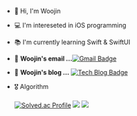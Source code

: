 <!--### Hi there 👋-->
<!--![header](https://capsule-render.vercel.app/api?type=rounded&color=4D75DB&section=header&text=Louie's%20github&fontColor=ffffff)-->

- 👋   Hi, I'm Woojin
- 💻   I'm intereseted in iOS programming
- 📚   I'm currently learning Swift & SwiftUI

- 📮  **Woojin's email ...**[![Gmail Badge](https://img.shields.io/badge/Gmail-d14836?style=flat-square&logo=Gmail&logoColor=white&link=mailto:absolute0017@gmail.com)](mailto:absolute0017@gmail.com)

- 📒  **Woojin's blog ...** [![Tech Blog Badge](http://img.shields.io/badge/-Tech%20blog-black?style=flat-square&logo=blogger&logoColor=white&link=https://cana17.tistory.com/)](https://cana17.tistory.com/)

- 🎖️ Algorithm<br/><br/>
[![Solved.ac Profile](http://mazassumnida.wtf/api/v2/generate_badge?boj=monetary)](https://solved.ac/monetary/) <img src="http://mazandi.herokuapp.com/api?handle=monetary&theme=warm"/>
<a href="https://opgc.me/#/users/cana17" target="_blank"><img src="https://api.opgc.me/githubs/users/cana17/tag/?theme=basic" /></a>
<!--
- 💻 Tech Stack<br/><br/>
![Top Langs](https://github-readme-stats.vercel.app/api/top-langs/?username=woojinchoi17&layout=compact&theme=dark)

<!--
**woojinchoi17/woojinchoi17** is a ✨ _special_ ✨ repository because its `README.md` (this file) appears on your GitHub profile.

Here are some ideas to get you started:

- 🔭 I’m currently working on ...
- 🌱 I’m currently learning ...
- 👯 I’m looking to collaborate on ...
- 🤔 I’m looking for help with ...
- 💬 Ask me about ...
- 📫 How to reach me: ...
- 😄 Pronouns: ...
- ⚡ Fun fact: ...
-->

